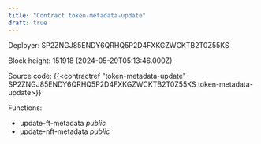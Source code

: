 ```yaml
---
title: "Contract token-metadata-update"
draft: true
---
```

Deployer: SP2ZNGJ85ENDY6QRHQ5P2D4FXKGZWCKTB2T0Z55KS


 



Block height: 151918 (2024-05-29T05:13:46.000Z)

Source code: {{<contractref "token-metadata-update" SP2ZNGJ85ENDY6QRHQ5P2D4FXKGZWCKTB2T0Z55KS token-metadata-update>}}

Functions:

* update-ft-metadata _public_
* update-nft-metadata _public_
